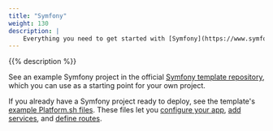```yaml
---
title: "Symfony"
weight: 130
description: |
    Everything you need to get started with [Symfony](https://www.symfony.com/), a [PHP](../../development/templates.md#php) framework for web development, on Platform.sh.
---
```


{{% description %}}

See an example Symfony project in the official [Symfony template repository](https://github.com/symfonycorp/platformsh-symfony-template), which you can use as a starting point for your own project.

If you already have a Symfony project ready to deploy,
see the template's [example Platform.sh files](https://github.com/symfonycorp/platformsh-symfony-template/tree/6.2/.platform).
These files let you [configure your app](../../create-apps/_index.md),
[add services](../../add-services/_index.md), and [define routes](../../define-routes/_index.md).

